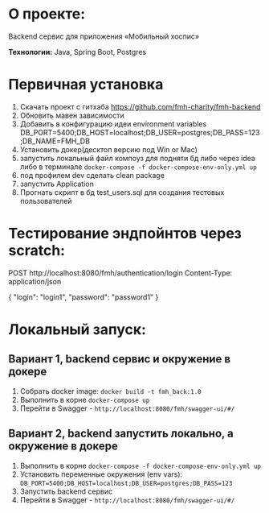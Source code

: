 # О проекте:

Backend сервис для приложения «Мобильный хоспис»

**Технологии:** Java, Spring Boot, Postgres

# Первичная установка

1. Скачать проект с гитхаба https://github.com/fmh-charity/fmh-backend
2. Обновить мавен зависимости
3. Добавить в конфигурацию идеи environment variables DB_PORT=5400;DB_HOST=localhost;DB_USER=postgres;DB_PASS=123;DB_NAME=FMH_DB
4. Установить докер(десктоп версию под Win or Mac)
5. запустить локальный файл компоуз для подняти бд либо через idea либо в терминале `docker-compose -f docker-compose-env-only.yml up`
6. под профилем dev сделать clean package
7. запустить Application
8. Прогнать скрипт в бд test_users.sql для создания тестовых пользователей


# Тестирование эндпойнтов через scratch:

POST http://localhost:8080/fmh/authentication/login
Content-Type: application/json

{
"login": "login1",
"password": "password1"
}

# Локальный запуск:

## Вариант 1, backend сервис и окружение в докере

1. Собрать docker image: `docker build -t fmh_back:1.0`  
1. Выполнить в корне `docker-compose up`
1. Перейти в Swagger - `http://localhost:8080/fmh/swagger-ui/#/` 

## Вариант 2, backend запустить локально, а окружение в докере

1. Выполнить в корне `docker-compose -f docker-compose-env-only.yml up`
1. Установить переменные окружения (env vars): `DB_PORT=5400;DB_HOST=localhost;DB_USER=postgres;DB_PASS=123`
1. Запустить backend сервис
1. Перейти в Swagger - `http://localhost:8080/fmh/swagger-ui/#/`
